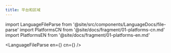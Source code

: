 ```yaml
---
title: 平台和区域
---
```


import LanguageFileParse from '@site/src/components/LanguageDocs/file-parse'
import PlatformsCN from '@site/docs/fragment/01-platforms-cn.md'
import PlatformsEN from '@site/docs/fragment/01-platforms-en.md'

<LanguageFileParse
en={<PlatformsEN />}
cn={<PlatformsCN />}
/>
